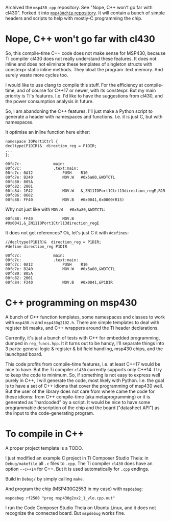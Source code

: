 Archived the `msp430_cpp` repository. See "Nope, C++ won't go far with cl430".
Forked it into [`msp430chip` repository](https://github.com/xealits/msp430chip).
It will contain a bunch of simple headers and scripts to help with mostly-C
programming the chip.

# Nope, C++ won't go far with cl430

So, this compile-time C++ code does not make sense for MSP430, because
Ti compiler cl430 does not really understand these features. It does not
inline and does not eliminate these templates of singleton structs with
constexpr static inline methods. They bloat the program .text memory.
And surely waste more cycles too.

I would like to use clang to compile this stuff. For the efficiency at
compile-time, and of course for C++17 or newer, with its constexpr. But
my main priority is Ti's features. I.e. I'd like to have the suggestions
from cl430, and the power consumption analysis in future.

So, I am abandoning the C++ features. I'll just make a Python script to
generate a header with namespaces and functions. I.e. it is just C, but
with namespaces.

It optimise an inline function here either:
```
namespace IOPort1Ctrl {
decltype(P1DIR)&  direction_reg = P1DIR;
...
};

00fc7c:              main:
00fc7c:              .text:main:
00fc7c: 0A12             PUSH    R10
00fc7e: B240             MOV.W   #0x5a80,&WDTCTL
00fc80: 805A
00fc82: 2001
00fc84: 1F42             MOV.W   &_ZN11IOPort1Ctrl13direction_regE,R15
00fc86: 0602
00fc88: FF40             MOV.B   #0x0041,0x0000(R15)
```

Why not just like with `MOV.W   #0x5a80,&WDTCTL`:
```
00fc88: FF40             MOV.B   #0x0041,&_ZN11IOPort1Ctrl13direction_regE
```

It does not get references? Ok, let's just C it with `#define`s:
```
//decltype(P1DIR)&  direction_reg = P1DIR;
#define direction_reg P1DIR

00fc7c:              main:
00fc7c:              .text:main:
00fc7c: 0A12             PUSH    R10
00fc7e: B240             MOV.W   #0x5a80,&WDTCTL
00fc80: 805A
00fc82: 2001
00fc84: F240             MOV.B   #0x0041,&P1DIR
```

# C++ programming on msp430

A bunch of C++ function templates, some namespaces and classes to work with `msp430.h` and `msp430g2102.h`.
There are simple templates to deal with register bit masks,
and C++ wrappers around the Ti header declarations.

Currently, it's just a bunch of tests with C++ for embedded programming,
dumped in `reg_funcs.hpp`.
It it turns out to be handy, I'll separate things into 3 parts:
general logic & register & bit field handling,
msp430 chips,
and the launchpad board.

This code profits from compile-time features, i.e. at least C++17 would be nice to have.
But the Ti compiler `cl430` currently supports only C++14.
I try to keep the code to minimum.
So, if something is not easy to express well purely in C++,
I will generate the code, most likely with Python.
I.e. the goal is to have a set of C++ idioms that cover the programming of msp430 well.
But the user of the library does not care from where came the code for these idioms:
from C++ compile-time (aka metaprogramming) or it is generated as "hardcoded" by a script.
It would be nice to have some programmable description of the chip and the board ("datasheet API")
as the input to the code-generating program.

# To compile in C++

A proper project template is a TODO.

I just modified an example C project in Ti Composer Studio Theia:
in `Debug/makefile` all `.c` files to `.cpp`.
The Ti compiler `cl430` does have an option `--c++14` for C++.
But it is used automatically for `.cpp` endings.

Build in `Debug/` by simply calling `make`.

And program the chip (MSP430G2553 in my case) with [`mspdebug`](https://github.com/dlbeer/mspdebug):

    mspdebug rf2500 "prog msp430g2xx2_1_vlo.cpp.out"

I run the Code Composer Studio Theia on Ubuntu Linux,
and it does not recognize the connected board.
But `mspdebug` works fine.

